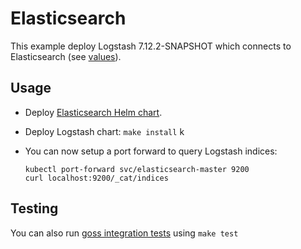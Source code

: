 # Elasticsearch

This example deploy Logstash 7.12.2-SNAPSHOT which connects to Elasticsearch (see
[values][]).


## Usage

* Deploy [Elasticsearch Helm chart][].

* Deploy Logstash chart: `make install`
k
* You can now setup a port forward to query Logstash indices:

  ```
  kubectl port-forward svc/elasticsearch-master 9200
  curl localhost:9200/_cat/indices
  ```


## Testing

You can also run [goss integration tests][] using `make test`


[elasticsearch helm chart]: https://github.com/elastic/helm-charts/tree/7.12/elasticsearch/examples/default/
[goss integration tests]: https://github.com/elastic/helm-charts/tree/7.12/logstash/examples/elasticsearch/test/goss.yaml
[values]: https://github.com/elastic/helm-charts/tree/7.12/logstash/examples/elasticsearch/values.yaml

